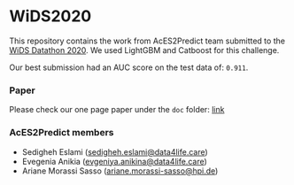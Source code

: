 # WiDS2020
This repository contains the work from AcES2Predict team submitted to the [WiDS Datathon 2020](https://www.kaggle.com/c/widsdatathon2020). We used LightGBM and Catboost for this challenge.

Our best submission had an AUC score on the test data of: `0.911`.

### Paper
Please check our one page paper under the `doc` folder: [link](https://github.com/arianesasso/WiDS2020/blob/master/doc/WIDS_2020.pdf)

### AcES2Predict members
* Sedigheh Eslami (sedigheh.eslami@data4life.care)
* Evegenia Anikia (evgeniya.anikina@data4life.care)
* Ariane Morassi Sasso (ariane.morassi-sasso@hpi.de)

